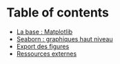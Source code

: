 # Table of contents

* [La base : Matplotlib](README.md)
* [Seaborn : graphiques haut niveau](seaborn-graphiques-haut-niveau.md)
* [Export des figures](export-des-figures.md)
* [Ressources externes](ressources-externes.md)
